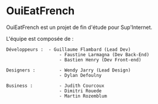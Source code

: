 OuiEatFrench
============

OuiEatFrench est un projet de fin d'étude pour Sup'Internet.

L'équipe est composée de :
		
	Développeurs : 	- Guillaume Flambard (Lead Dev)
						- Faustine Larmagna (Dev Back-End)
						- Bastien Henry (Dev Front-end)

	Designers : 		- Wendy Jarry (Lead Design)
						- Dylan Defoulny

	Business :   		- Judith Courcoux
						- Dimitri Rouede
						- Martin Rozemblum